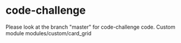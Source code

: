 # code-challenge
Please look at the branch "master" for code-challenge code. 
Custom module modules/custom/card_grid
